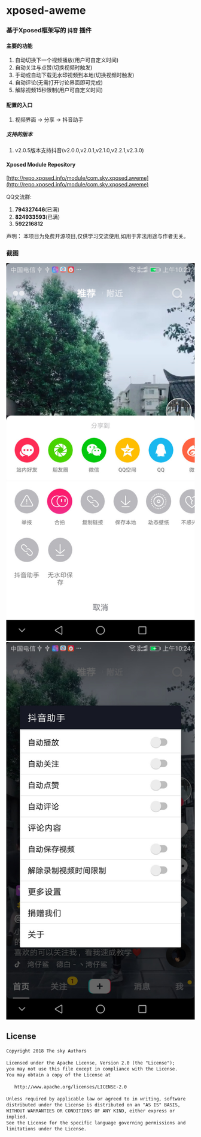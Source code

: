 # xposed-aweme

### 基于Xposed框架写的 `抖音` 插件

#### 主要的功能
1. 自动切换下一个视频播放(用户可自定义时间)
2. 自动关注与点赞(切换视频时触发)
3. 手动或自动下载无水印视频到本地(切换视频时触发)
4. 自动评论(无需打开讨论界面即可完成)
5. 解除视频15秒限制(用户可自定义时间)

#### 配置的入口
1. 视频界面 -> 分享 -> 抖音助手

##### 支持的版本
1. v2.0.5版本支持抖音(v2.0.0,v2.0.1,v2.1.0,v2.2.1,v2.3.0)

#### Xposed Module Repository
[http://repo.xposed.info/module/com.sky.xposed.aweme](http://repo.xposed.info/module/com.sky.xposed.aweme)


QQ交流群: 
1. __794327446__(已满) 
2. __824933593__(已满) 
3. __592216812__

声明：
本项目为免费开源项目,仅供学习交流使用,如用于非法用途与作者无关。


### 截图
![截图](screenshot/device-2018-06-15-102342.jpg)
![截图](screenshot/device-2018-06-15-102407.jpg)

## License

    Copyright 2018 The sky Authors

    Licensed under the Apache License, Version 2.0 (the "License");
    you may not use this file except in compliance with the License.
    You may obtain a copy of the License at

       http://www.apache.org/licenses/LICENSE-2.0

    Unless required by applicable law or agreed to in writing, software
    distributed under the License is distributed on an "AS IS" BASIS,
    WITHOUT WARRANTIES OR CONDITIONS OF ANY KIND, either express or implied.
    See the License for the specific language governing permissions and
    limitations under the License.
